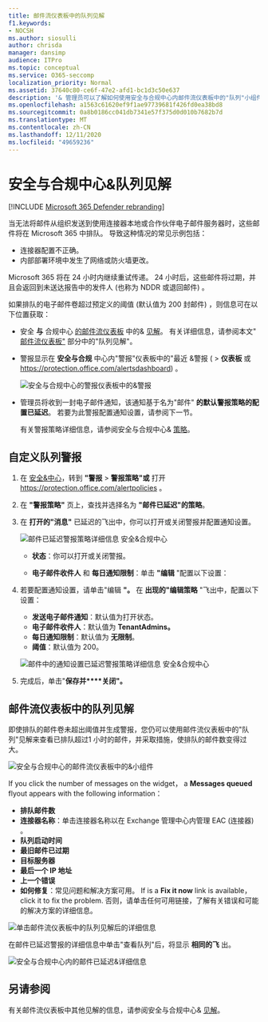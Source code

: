 ```yaml
---
title: 邮件流仪表板中的队列见解
f1.keywords:
- NOCSH
ms.author: siosulli
author: chrisda
manager: dansimp
audience: ITPro
ms.topic: conceptual
ms.service: O365-seccomp
localization_priority: Normal
ms.assetid: 37640c80-ce6f-47e2-afd1-bc1d3c50e637
description: '& 管理员可以了解如何使用安全与合规中心内邮件流仪表板中的"队列"小组件监视通过出站连接器发送到其内部部署组织或合作伙伴组织的不成功邮件流。'
ms.openlocfilehash: a1563c61620ef9f1ae97739681f426fd0ea38bd8
ms.sourcegitcommit: 0a8b0186cc041db7341e57f375d0d010b7682b7d
ms.translationtype: MT
ms.contentlocale: zh-CN
ms.lasthandoff: 12/11/2020
ms.locfileid: "49659236"
---
```

# <a name="queues-insight-in-the-security--compliance-center"></a>安全与合规中心&队列见解

[!INCLUDE [Microsoft 365 Defender rebranding](../includes/microsoft-defender-for-office.md)]


当无法将邮件从组织发送到使用连接器本地或合作伙伴电子邮件服务器时，这些邮件将在 Microsoft 365 中排队。 导致这种情况的常见示例包括：

- 连接器配置不正确。
- 内部部署环境中发生了网络或防火墙更改。

Microsoft 365 将在 24 小时内继续重试传递。 24 小时后，这些邮件将过期，并且会返回到未送达报告中的发件人 (也称为 NDDR 或退回邮件) 。

如果排队的电子邮件卷超过预定义的阈值 (默认值为 200 封邮件) ，则信息可在以下位置获取：

- 安全 **与** 合规中心 [的邮件流仪表板](mail-flow-insights-v2.md) 中的& [见解](https://protection.office.com)。 有关详细信息，请参阅本文" [邮件流仪表板"](#queues-insight-in-the-mail-flow-dashboard) 部分中的"队列见解"。

- 警报显示在 **安全与合规** 中心内"警报"仪表板中的"最近 [](https://protection.office.com)&警报 ( \> **仪表板** 或 <https://protection.office.com/alertsdashboard>) 。

  ![安全与合规中心的警报仪表板中的&警报](../../media/mfi-queued-messages-alert.png)

- 管理员将收到一封电子邮件通知，该通知基于名为"邮件" **的默认警报策略的配置已延迟**。 若要为此警报配置通知设置，请参阅下一节。

  有关警报策略详细信息，请参阅安全与合规中心& [策略](../../compliance/alert-policies.md)。

## <a name="customize-queue-alerts"></a>自定义队列警报

1. 在 [安全&中心](https://protection.office.com)，转到 **"警报** \> **警报策略"或** 打开 <https://protection.office.com/alertpolicies> 。

2. 在 **"警报策略"** 页上，查找并选择名为 **"邮件已延迟"的策略**。

3. 在 **打开的"消息"** 已延迟的飞出中，你可以打开或关闭警报并配置通知设置。

   ![邮件已延迟警报策略详细信息 安全&合规中心](../../media/mfi-queued-messages-alert-policy.png)

   - **状态**：你可以打开或关闭警报。

   - **电子邮件收件人** 和 **每日通知限制**：单击 **"编辑** "配置以下设置：

4. 若要配置通知设置，请单击"编辑 **"。** 在 **出现的"编辑策略** "飞出中，配置以下设置：

   - **发送电子邮件通知**：默认值为打开状态。
   - **电子邮件收件人**：默认值为 **TenantAdmins。**
   - **每日通知限制**：默认值为 **无限制**。
   - **阈值**：默认值为 200。

   ![邮件中的通知设置已延迟警报策略详细信息 安全&合规中心](../../media/mfi-queued-messages-alert-policy-notification-settings.png)

5. 完成后，单击"**保存并****关闭"。**

## <a name="queues-insight-in-the-mail-flow-dashboard"></a>邮件流仪表板中的队列见解

即使排队的邮件卷未超出阈值并生成警报，您仍可以使用邮件流仪表板中的"队列"见解来查看已排队超过[](mail-flow-insights-v2.md)1 小时的邮件，并采取措施，使排队的邮件数变得过大。

![安全与合规中心的邮件流仪表板中的&小组件](../../media/mfi-queues-widget.png)

If you click the number of messages on the widget， a **Messages queued** flyout appears with the following information：

- **排队邮件数**
- **连接器名称**：单击连接器名称以在 Exchange 管理中心内管理 EAC (连接器) 。
- **队列启动时间**
- **最旧邮件已过期**
- **目标服务器**
- **最后一个 IP 地址**
- **上一个错误**
- **如何修复**：常见问题和解决方案可用。 If is a **Fix it now** link is available， click it to fix the problem. 否则，请单击任何可用链接，了解有关错误和可能的解决方案的详细信息。

![单击邮件流仪表板中的队列见解后的详细信息](../../media/mfi-queues-details.png)

在邮件已延迟警报的详细信息中单击"查看队列"后，将显示 **相同的飞** 出。

![安全与合规中心内的邮件已延迟&详细信息](../../media/mfi-queued-messages-alert-details.png)

## <a name="see-also"></a>另请参阅

有关邮件流仪表板中其他见解的信息，请参阅安全与合规中心& [见解](mail-flow-insights-v2.md)。
